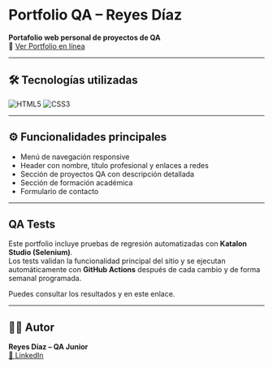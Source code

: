 # Portfolio QA – Reyes Díaz  
**Portafolio web personal de proyectos de QA**  
🔗 [Ver Portfolio en línea](https://bootcamp-qa.github.io/portfolioqa/)

---

## 🛠 Tecnologías utilizadas
![HTML5](https://img.shields.io/badge/html5-%23E34F26.svg?style=for-the-badge&logo=html5&logoColor=white)
![CSS3](https://img.shields.io/badge/css3-%231572B6.svg?style=for-the-badge&logo=css3&logoColor=white)

---

## ⚙️ Funcionalidades principales
- Menú de navegación responsive
- Header con nombre, título profesional y enlaces a redes
- Sección de proyectos QA con descripción detallada
- Sección de formación académica
- Formulario de contacto

---

## QA Tests
Este portfolio incluye pruebas de regresión automatizadas con **Katalon Studio (Selenium)**.  
Los tests validan la funcionalidad principal del sitio y se ejecutan automáticamente con **GitHub Actions** después de cada cambio y de forma semanal programada.


Puedes consultar los resultados y en este enlace.

---

## 👩‍💻 Autor
**Reyes Díaz – QA Junior**  
[🔗 LinkedIn](https://www.linkedin.com/in/reyescuesta)

